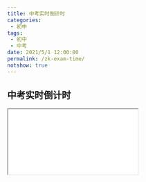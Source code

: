 ```yaml
---
title: 中考实时倒计时
categories:
 - 初中
tags:
 - 初中
 - 中考
date: 2021/5/1 12:00:00
permalink: /zk-exam-time/
notshow: true
---
```

## 中考实时倒计时

<!-- more -->
<iframe src="/exam-time/"></iframe>
